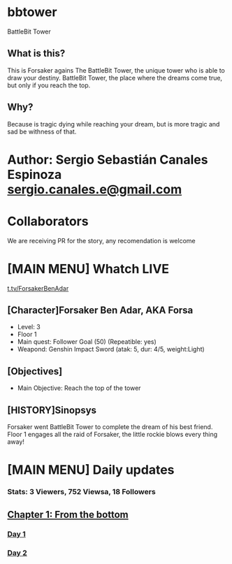 # bbtower
BattleBit Tower

## What is this?
This is Forsaker agains The BattleBit Tower, the unique tower who is able to draw your destiny.
BattleBit Tower, the place where the dreams come true, but only if you reach the top.

## Why?
Because is tragic dying while reaching your dream, but is more tragic and sad be withness of that.

# Author: Sergio Sebastián Canales Espinoza <sergio.canales.e@gmail.com>

# Collaborators
We are receiving PR for the story, any recomendation is welcome

# [MAIN MENU] Whatch LIVE
  [t.tv/ForsakerBenAdar](https://www.twitch.tv/forsakerbenadar)

## [Character]Forsaker Ben Adar, AKA Forsa
  - Level: 3
  - Floor 1
  - Main quest: Follower Goal (50) (Repeatible: yes)
  - Weapond: Genshin Impact Sword (atak: 5, dur: 4/5, weight:Light)


## [Objectives]
  - Main Objective: Reach the top of the tower


## [HISTORY]Sinopsys
Forsaker went BattleBit Tower to complete the dream of his best friend.
Floor 1 engages all the raid of Forsaker, the little rockie blows every thing away!

# [MAIN MENU] Daily updates

### Stats: 3 Viewers, 752 Viewsa, 18 Followers

## [Chapter 1: From the bottom]()
### [Day 1](day0001.md)
### [Day 2](day0002.md)

